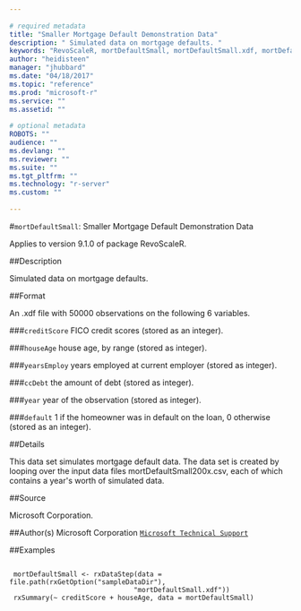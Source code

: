 ```yaml
--- 
 
# required metadata 
title: "Smaller Mortgage Default Demonstration Data" 
description: " Simulated data on mortgage defaults. " 
keywords: "RevoScaleR, mortDefaultSmall, mortDefaultSmall.xdf, mortDefaultSmall2000.csv, mortDefaultSmall2001.csv, mortDefaultSmall2002.csv, mortDefaultSmall2003.csv, mortDefaultSmall2004.csv, mortDefaultSmall2005.csv, mortDefaultSmall2006.csv, mortDefaultSmall2007.csv, mortDefaultSmall2008.csv, mortDefaultSmall2009.csv, datasets" 
author: "heidisteen" 
manager: "jhubbard" 
ms.date: "04/18/2017" 
ms.topic: "reference" 
ms.prod: "microsoft-r" 
ms.service: "" 
ms.assetid: "" 
 
# optional metadata 
ROBOTS: "" 
audience: "" 
ms.devlang: "" 
ms.reviewer: "" 
ms.suite: "" 
ms.tgt_pltfrm: "" 
ms.technology: "r-server" 
ms.custom: "" 
 
--- 
```

 
 
 
 
 
 
 
 
 
 
 
 
 
 
 #`mortDefaultSmall`: Smaller Mortgage Default Demonstration Data

 Applies to version 9.1.0 of package RevoScaleR.
 
 ##Description
 
Simulated data on mortgage defaults.
 
 
 ##Format
 
An .xdf file with 50000 observations on the following 6 variables.


###`creditScore`
FICO credit scores (stored as an integer).


###`houseAge`
house age, by range (stored as integer).


###`yearsEmploy`
years employed at current employer (stored as integer).


###`ccDebt`
the amount of debt (stored as integer).


###`year`
year of the observation (stored as integer).


###`default`
1 if the homeowner was in default on the loan, 0 otherwise (stored as an integer).



 
 
 ##Details
 
This data set simulates mortgage default data. The data set is created
by looping over the input data files mortDefaultSmall200x.csv, each of
which contains a year's worth of simulated data.
 
 
 ##Source
  
Microsoft Corporation.
 
 
 ##Author(s)
 Microsoft Corporation [`Microsoft Technical Support`](https://go.microsoft.com/fwlink/?LinkID=698556&clcid=0x409)
 
 
 ##Examples

 ```
   
  mortDefaultSmall <- rxDataStep(data = file.path(rxGetOption("sampleDataDir"),
                                "mortDefaultSmall.xdf"))
  rxSummary(~ creditScore + houseAge, data = mortDefaultSmall)
 
```
 
 
